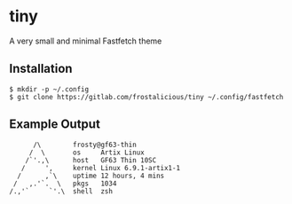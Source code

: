# tiny

A very small and minimal Fastfetch theme

## Installation

```
$ mkdir -p ~/.config
$ git clone https://gitlab.com/frostalicious/tiny ~/.config/fastfetch
```

## Example Output

```
      /\        frosty@gf63-thin
     /  \       os     Artix Linux
    /`'.,\      host   GF63 Thin 10SC
   /     ',     kernel Linux 6.9.1-artix1-1
  /      ,`\    uptime 12 hours, 4 mins
 /   ,.'`.  \   pkgs   1034
/.,'`     `'.\  shell  zsh
```
